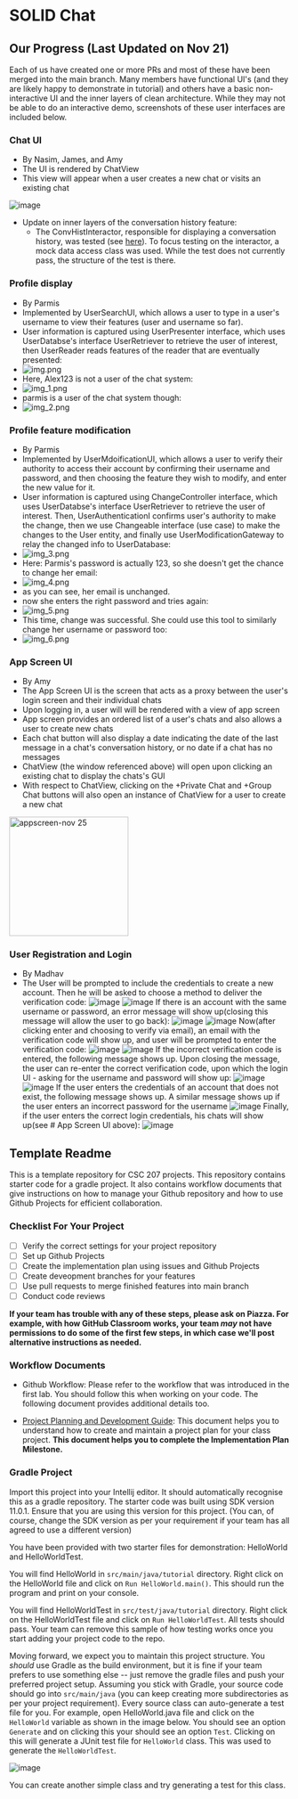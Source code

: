 # SOLID Chat

## Our Progress (Last Updated on Nov 21)

Each of us have created one or more PRs and most of these have been merged into the main branch. Many members have functional UI's (and they are likely happy to demonstrate in tutorial) and others have a basic non-interactive UI and the inner layers of clean architecture. While they may not be able to do an interactive demo, screenshots of these user interfaces are included below.

### Chat UI
- By Nasim, James, and Amy
- The UI is rendered by ChatView
- This view will appear when a user creates a new chat or visits an existing chat

![image](https://user-images.githubusercontent.com/18428059/202935072-ba09587d-c67d-4599-9986-9c652480356f.png)

- Update on inner layers of the conversation history feature:
  - The ConvHistInteractor, responsible for displaying a conversation history, was tested (see [here](https://github.com/CSC207-2022F-UofT/course-project-SOLID-chat/pull/32)). To focus testing on the interactor, a mock data access class was used. While the test does not currently pass, the structure of the test is there.

### Profile display
- By Parmis
- Implemented by UserSearchUI, which allows a user to type in a user's username to view their features (user and username so far).
- User information is captured using UserPresenter interface, which uses UserDatabse's interface UserRetriever to retrieve the user of interest, then UserReader reads features of the reader that are eventually presented:
- ![img.png](images/img.png)
- Here, Alex123 is not a user of the chat system:
- ![img_1.png](images/img_1.png)
- parmis is a user of the chat system though:
- ![img_2.png](images/img_2.png)

### Profile feature modification
- By Parmis
- Implemented by UserMdoificationUI, which allows a user to verify their authority to access their account by confirming their username and password, and then choosing the feature they wish to modify, and enter the new value for it. 
- User information is captured using ChangeController interface, which uses UserDatabse's interface UserRetriever to retrieve the user of interest. Then, UserAuthenticationI confirms user's authority to make the change, then we use Changeable interface (use case) to make the changes to the User entity, and finally use UserModificationGateway to relay the changed info to UserDatabase:
- ![img_3.png](images/img_3.png)
- Here: Parmis's password is actually 123, so she doesn't get the chance to change her email:
- ![img_4.png](images/img_4.png)
- as you can see, her email is unchanged.
- now she enters the right password and tries again:
- ![img_5.png](images/img_5.png)
- This time, change was successful. She could use this tool to similarly change her username or password too:
- ![img_6.png](images/img_6.png)


### App Screen UI
- By Amy
- The App Screen UI is the screen that acts as a proxy between the user's login screen and their individual chats
- Upon logging in, a user will will be rendered with a view of app screen
- App screen provides an ordered list of a user's chats and also allows a user to create new chats
- Each chat button will also display a date indicating the date of the last message in a chat's conversation history, or no date if a chat has no messages 
- ChatView (the window referenced above) will open upon clicking an existing chat to display the chats's GUI
- With respect to ChatView, clicking on the +Private Chat and +Group Chat buttons will also open an instance of ChatView for a user to create a new chat

<img width="214" alt="appscreen-nov 25" src="https://user-images.githubusercontent.com/71410005/204060542-82bb8432-09fc-4379-aee6-7a9039e58029.png">



### User Registration and Login
- By Madhav
- The User will be prompted to include the credentials to create a new account. Then he will be asked to choose a method to deliver the verification code: 
![image](https://user-images.githubusercontent.com/59711147/203239946-ba8e5650-5403-4dd5-9864-636599b68d60.png)
![image](https://user-images.githubusercontent.com/59711147/203240033-fddf931f-cf13-4405-99c7-d770541adb10.png)
If there is an account with the same username or password, an error message will show up(closing this message will allow the user to go back):
![image](https://user-images.githubusercontent.com/59711147/203240205-2e33094e-5578-4782-b3dc-b8dcd524c349.png)
![image](https://user-images.githubusercontent.com/59711147/203240317-d75bd4de-e8de-4720-bcb9-4016d3a27267.png)
Now(after clicking enter and choosing to verify via email), an email with the verification code will show up, and user will be prompted to enter the verification code:
![image](https://user-images.githubusercontent.com/59711147/203240493-5ef4c8c9-03e7-43c5-89fe-9dbda7b260fb.png)
![image](https://user-images.githubusercontent.com/59711147/203240620-eef94fe0-47b8-43ba-9612-9ed711c365b1.png)
If the incorrect verification code is entered, the following message shows up. Upon closing the message, the user can re-enter the correct verification code, upon which the login UI - asking for the username and password will show up:
![image](https://user-images.githubusercontent.com/59711147/203241081-fc541b31-fb2b-4df5-a2e5-7c481cd980c5.png)
![image](https://user-images.githubusercontent.com/59711147/203241122-7fade0d0-d354-4f6d-96ce-c55fafd2cf61.png)
If the user enters the credentials of an account that does not exist, the following message shows up. A similar message shows up if the user enters an incorrect password for the username
![image](https://user-images.githubusercontent.com/59711147/203241552-b442cc1a-36f0-4bd7-ba69-81f91b2db927.png)
Finally, if the user enters the correct login credentials, his chats will show up(see # App Screen UI above):
![image](https://user-images.githubusercontent.com/59711147/203241762-b549a6ca-1d90-4d3b-abde-6889f1219490.png)





## Template Readme
This is a template repository for CSC 207 projects. 
This repository contains starter code for a gradle project.
It also contains workflow documents that give instructions on how to manage your Github repository and how to use Github Projects for efficient collaboration.

### Checklist For Your Project
- [ ] Verify the correct settings for your project repository
- [ ] Set up Github Projects
- [ ] Create the implementation plan using issues and Github Projects
- [ ] Create deveopment branches for your features
- [ ] Use pull requests to merge finished features into main branch
- [ ] Conduct code reviews

**If your team has trouble with any of these steps, please ask on Piazza. For example, with how GitHub Classroom works, your team *may* not have permissions to do some of the first few steps, in which case we'll post alternative instructions as needed.**

### Workflow Documents

* Github Workflow: Please refer to the workflow that was introduced in the first lab. You should follow this when working on your code. The following document provides additional details too.

* [Project Planning and Development Guide](project_plan_dev.md): This document helps you to understand how to create and maintain a project plan for your class project. **This document helps you to complete the Implementation Plan Milestone.**

### Gradle Project
Import this project into your Intellij editor. It should automatically recognise this as a gradle repository.
The starter code was built using SDK version 11.0.1. Ensure that you are using this version for this project. (You can, of course, change the SDK version as per your requirement if your team has all agreed to use a different version)

You have been provided with two starter files for demonstration: HelloWorld and HelloWorldTest.

You will find HelloWorld in `src/main/java/tutorial` directory. Right click on the HelloWorld file and click on `Run HelloWorld.main()`.
This should run the program and print on your console.

You will find HelloWorldTest in `src/test/java/tutorial` directory. Right click on the HelloWorldTest file and click on `Run HelloWorldTest`.
All tests should pass. Your team can remove this sample of how testing works once you start adding your project code to the repo.

Moving forward, we expect you to maintain this project structure. You *should* use Gradle as the build environment, but it is fine if your team prefers to use something else -- just remove the gradle files and push your preferred project setup. Assuming you stick with Gradle, your source code should go into `src/main/java` (you can keep creating more subdirectories as per your project requirement). Every source class can auto-generate a test file for you. For example, open HelloWorld.java file and click on the `HelloWorld` variable as shown in the image below. You should see an option `Generate` and on clicking this your should see an option `Test`. Clicking on this will generate a JUnit test file for `HelloWorld` class. This was used to generate the `HelloWorldTest`.

![image](https://user-images.githubusercontent.com/5333020/196066655-d3c97bf4-fdbd-46b0-b6ae-aeb8dbcf351d.png)

You can create another simple class and try generating a test for this class.
